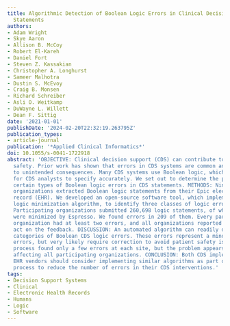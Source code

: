 ```yaml
---
title: Algorithmic Detection of Boolean Logic Errors in Clinical Decision Support
  Statements
authors:
- Adam Wright
- Skye Aaron
- Allison B. McCoy
- Robert El-Kareh
- Daniel Fort
- Steven Z. Kassakian
- Christopher A. Longhurst
- Sameer Malhotra
- Dustin S. McEvoy
- Craig B. Monsen
- Richard Schreiber
- Asli O. Weitkamp
- DuWayne L. Willett
- Dean F. Sittig
date: '2021-01-01'
publishDate: '2024-02-20T22:32:19.263795Z'
publication_types:
- article-journal
publication: '*Applied Clinical Informatics*'
doi: 10.1055/s-0041-1722918
abstract: 'OBJECTIVE: Clinical decision support (CDS) can contribute to quality and
  safety. Prior work has shown that errors in CDS systems are common and can lead
  to unintended consequences. Many CDS systems use Boolean logic, which can be difficult
  for CDS analysts to specify accurately. We set out to determine the prevalence of
  certain types of Boolean logic errors in CDS statements. METHODS: Nine health care
  organizations extracted Boolean logic statements from their Epic electronic health
  record (EHR). We developed an open-source software tool, which implemented the Espresso
  logic minimization algorithm, to identify three classes of logic errors. RESULTS:
  Participating organizations submitted 260,698 logic statements, of which 44,890
  were minimized by Espresso. We found errors in 209 of them. Every participating
  organization had at least two errors, and all organizations reported that they would
  act on the feedback. DISCUSSION: An automated algorithm can readily detect specific
  categories of Boolean CDS logic errors. These errors represent a minority of CDS
  errors, but very likely require correction to avoid patient safety issues. This
  process found only a few errors at each site, but the problem appears to be widespread,
  affecting all participating organizations. CONCLUSION: Both CDS implementers and
  EHR vendors should consider implementing similar algorithms as part of the CDS authoring
  process to reduce the number of errors in their CDS interventions.'
tags:
- Decision Support Systems
- Clinical
- Electronic Health Records
- Humans
- Logic
- Software
---
```

